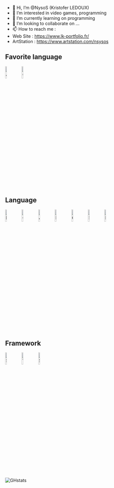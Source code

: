 - 👋 Hi, I’m @NysoS (Kristofer LEDOUX)
- 👀 I’m interested in video games, programming
- 🌱 I’m currently learning on programming
- 💞️ I’m looking to collaborate on ...
- 📫 How to reach me :
- Web Site : https://www.lk-portfolio.fr/
- ArtStation : https://www.artstation.com/nsysos

Favorite language
-----
<img align="left" alt="Java" width="10%" src="https://cdn.jsdelivr.net/gh/devicons/devicon/icons/java/java-original.svg" />
<img alt="C#" width="10%" src="https://cdn.jsdelivr.net/gh/devicons/devicon/icons/csharp/csharp-original.svg" />

Language
-----
<img align="left" alt="HTML" width="10%" src="https://cdn.jsdelivr.net/gh/devicons/devicon/icons/html5/html5-original.svg" />
<img align="left" alt="CSS" width="10%" src="https://cdn.jsdelivr.net/gh/devicons/devicon/icons/css3/css3-original.svg" />
<img align="left" alt="JavaScript" width="10%" src="https://cdn.jsdelivr.net/gh/devicons/devicon/icons/javascript/javascript-original.svg" />
<img align="left" alt="PHP" width="10%" src="https://cdn.jsdelivr.net/gh/devicons/devicon/icons/php/php-original.svg" />
<img align="left" alt="C++" width="10%" src="https://cdn.jsdelivr.net/gh/devicons/devicon/icons/cplusplus/cplusplus-original.svg" />
<img align="left" alt="SQL_Server" width="10%" src="https://cdn.jsdelivr.net/gh/devicons/devicon/icons/microsoftsqlserver/microsoftsqlserver-plain.svg" />
<img alt="MySql" width="10%" src="https://cdn.jsdelivr.net/gh/devicons/devicon/icons/mysql/mysql-original.svg" />

Framework
-----
<img align="left" alt="Symfony" width="10%" src="https://cdn.jsdelivr.net/gh/devicons/devicon/icons/symfony/symfony-original.svg" />
<img align="left" alt="Vujs" width="10%" src="https://cdn.jsdelivr.net/gh/devicons/devicon/icons/vuejs/vuejs-original.svg" />
<img alt="Spring" width="10%" src="https://cdn.jsdelivr.net/gh/devicons/devicon/icons/spring/spring-original.svg" />

![GHstats](https://github-readme-stats.vercel.app/api?username=NysoS&how_icons=true)

<!---
NysoS/NysoS is a ✨ special ✨ repository because its `README.md` (this file) appears on your GitHub profile.
You can click the Preview link to take a look at your changes.
--->
